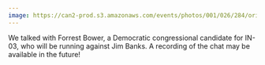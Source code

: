 ```yaml
---
image: https://can2-prod.s3.amazonaws.com/events/photos/001/026/284/original/forrest.png
---
```


We talked with Forrest Bower, a Democratic congressional candidate for IN-03, who will be running against Jim Banks. A recording of the chat may be available in the future!
